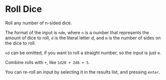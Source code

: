 # Roll Dice

Roll any number of n-sided dice.

The format of the input is `ndm`, where `n` is a number that represents the amount of dice to roll, `d` is the literal letter *d*, and `m` is the number of sides on the dice to roll.

`nd` can be omitted, if you want to roll a straight number, so the input is just `m`.

Combine rolls with `+`, like `1d20 + 2d6 + 5`.

You can re-roll an input by selecting it in the results list, and pressing `enter`.
